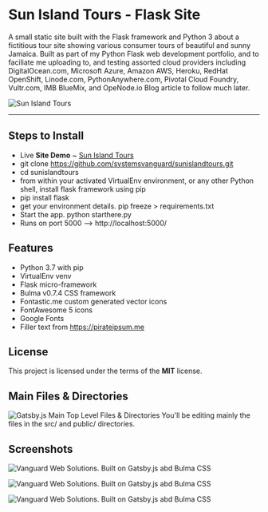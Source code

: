 # Sun Island Tours - Flask Site

A small static site built with the Flask framework and Python 3 about a fictitious tour site showing various consumer tours of beautiful and sunny Jamaica. Built as part of my Python Flask web development portfolio, and to faciliate me uploading to, and testing assorted cloud providers including DigitalOcean.com, Microsoft Azure, Amazon AWS, Heroku, RedHat OpenShift, Linode.com, PythonAnywhere.com, Pivotal Cloud Foundry, Vultr.com, IMB BlueMix, and OpeNode.io  Blog article to follow much later.


![Sun Island Tours](http://ryanhunter.org/images/portfolio/scenictoronto.png)

---

## Steps to Install
- Live **Site Demo** ~ [Sun Island Tours](http://www.vanguardwebsolutions.com/ "Sun Island Tours ~ Memorable and family friendly eco-tours of Caribbean beaches at a friendly budget.")
- git clone https://github.com/systemsvanguard/sunislandtours.git 
- cd sunislandtours 
- from within your activated VirtualEnv environment, or any other Python shell, install flask framework using pip
- pip install flask
- get your environment details.  pip freeze > requirements.txt 
- Start the app. python starthere.py 
- Runs on port 5000 --> http://localhost:5000/


## Features
- Python 3.7 with pip
- VirtualEnv venv 
- Flask micro-framework 
- Bulma v0.7.4 CSS framework
- Fontastic.me custom generated vector icons
- FontAwesome 5 icons
- Google Fonts
- Filler text from https://pirateipsum.me 


## License

This project is licensed under the terms of the **MIT** license.



## Main Files & Directories
![Gatsby.js Main Top Level Files & Directories](http://ryanhunter.org/images/portfolio/gatsbyfilesanddirectories.png)
You'll be editing mainly the files in the src/ and public/ directories.



## Screenshots

![Vanguard Web Solutions. Built on Gatsby.js abd Bulma CSS](http://ryanhunter.org/images/portfolio/vanguardwebsolutions.png )


![Vanguard Web Solutions. Built on Gatsby.js abd Bulma CSS](http://ryanhunter.org/images/portfolio/vanguardwebsolutions2.png )


![Vanguard Web Solutions. Built on Gatsby.js abd Bulma CSS](http://ryanhunter.org/images/portfolio/vanguardwebsolutions3.png )


